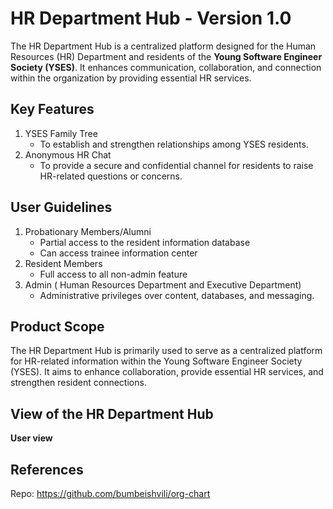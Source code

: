 # HR Department Hub - Version 1.0
The HR Department Hub is a centralized platform designed for the Human Resources (HR) Department and residents of the **Young Software Engineer Society (YSES)**. It enhances communication, collaboration, and connection within the organization by providing essential HR services.

## Key Features
1. YSES Family Tree
   - To establish and strengthen relationships among YSES residents.
2. Anonymous HR Chat
   - To provide a secure and confidential channel for residents to raise HR-related questions or concerns.

## User Guidelines
1. Probationary Members/Alumni
   - Partial access to the resident information database
   - Can access trainee information center
3. Resident Members
   - Full access to all non-admin feature 
5. Admin ( Human Resources Department and Executive Department)
   - Administrative privileges over content, databases, and messaging.

## Product Scope
The HR Department Hub is primarily used to serve as a centralized platform for HR-related information within the Young Software Engineer Society (YSES). It aims to enhance collaboration, provide essential HR services, and strengthen resident connections.

## View of the HR Department Hub 
**User view**
<!-- Uploading "userview1.png"... -->
<!-- Uploading "userview1.png"... -->

## References
Repo: https://github.com/bumbeishvili/org-chart
